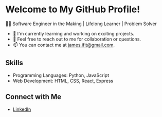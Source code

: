 # Welcome to My GitHub Profile!

👨‍💻 Software Engineer in the Making | Lifelong Learner | Problem Solver

- 🌱 I'm currently learning and working on exciting projects.
- 💬 Feel free to reach out to me for collaboration or questions.
- 📫 You can contact me at james.ifit@gmail.com.

## Skills

- Programming Languages: Python, JavaScript
- Web Development: HTML, CSS, React, Express

## Connect with Me

- [LinkedIn](https://www.linkedin.com/in/jamesredden1/)

